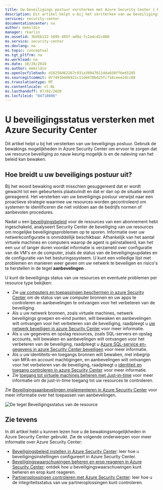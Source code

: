 ```yaml
---
title: Uw beveiligings postuur versterken met Azure Security Center | Microsoft Docs
description: Dit artikel helpt u bij het versterken van uw beveiligings postuur door uw resources te controleren in Azure Security Center.
services: security-center
documentationcenter: na
author: memildin
manager: rkarlin
ms.assetid: 3bd5b122-1695-495f-ad9a-7c2a4cd1c808
ms.service: security-center
ms.devlang: na
ms.topic: conceptual
ms.tgt_pltfrm: na
ms.workload: na
ms.date: 10/28/2018
ms.author: memildin
ms.openlocfilehash: d18258d62267c931a39947611dda038ff6e65205
ms.sourcegitcommit: 877491bd46921c11dd478bd25fc718ceee2dcc08
ms.translationtype: MT
ms.contentlocale: nl-NL
ms.lasthandoff: 07/02/2020
ms.locfileid: "84718696"
---
```

# <a name="strengthen-your-security-posture-with-azure-security-center"></a>U beveiligingsstatus versterken met Azure Security Center
Dit artikel helpt u bij het versterken van uw beveiligings postuur. Gebruik de bewakings mogelijkheden in Azure Security Center om ervoor te zorgen dat uw resource beveiliging zo nauw keurig mogelijk is en de naleving van het beleid kan bewaken.

## <a name="how-do-you-strengthen-your-security-posture"></a>Hoe breidt u uw beveiligings postuur uit?
Bij het woord bewaking wordt misschien gesuggereerd dat er wordt gewacht tot een gebeurtenis plaatsvindt en dat er dan op de situatie wordt gereageerd. Het versterken van uw beveiligings postuur verwijst naar een proactieve strategie waarmee uw resources worden gecontroleerd om systemen te identificeren die niet voldoen aan de bedrijfs normen of aanbevolen procedures.

Nadat u een [beveiligingsbeleid](tutorial-security-policy.md) voor de resources van een abonnement hebt ingeschakeld, analyseert Security Center de beveiliging van uw resources om mogelijke beveiligingsproblemen op te sporen. Informatie over uw netwerkconfiguratie is onmiddellijk beschikbaar. Afhankelijk van het aantal virtuele machines en computers waarop de agent is geïnstalleerd, kan het een uur of langer duren voordat informatie is verzameld over configuratie van de VM's en de computer, zoals de status van de beveiligingsupdates en de configuratie van het besturingssysteem. U kunt een volledige lijst met problemen en manieren weer geven om uw netwerk te beveiligen en risico's te herstellen in de tegel **aanbevelingen** .

U kunt de beveiligings status van uw resources en eventuele problemen per resource type bekijken:

- Zie [uw computers en toepassingen beschermen in azure Security Center](security-center-virtual-machine-protection.md) om de status van uw computer bronnen en uw apps te controleren en aanbevelingen te ontvangen voor het verbeteren van de beveiliging.
- Als u uw netwerk bronnen, zoals virtuele machines, netwerk beveiligings groepen en-eind punten, wilt bewaken en aanbevelingen wilt ontvangen voor het verbeteren van de beveiliging, raadpleegt u [uw netwerk beveiligen in azure Security Center](security-center-network-recommendations.md) voor meer informatie. 
- Als u uw gegevens en opslag resources, zoals SQL-servers en opslag accounts, wilt bewaken en aanbevelingen wilt ontvangen voor het verbeteren van de beveiliging, raadpleegt u [Azure SQL-service en-gegevens in azure Security Center beveiligen](security-center-sql-service-recommendations.md) voor meer informatie. 
- Als u uw identiteits-en toegangs bronnen wilt bewaken, met inbegrip van MFA-en account machtigingen, en aanbevelingen wilt ontvangen voor het verbeteren van de beveiliging, raadpleegt u [identiteit en toegang controleren in azure Security Center](security-center-identity-access.md) voor meer informatie. 
- Zie [toegang tot virtuele machines beheren met Just-in-time](security-center-just-in-time.md) voor meer informatie om de just-in-time toegang tot uw resources te controleren.


Zie [Beveiligingsaanbevelingen implementeren in Azure Security Center](security-center-recommendations.md) voor meer informatie over het toepassen van aanbevelingen.



![De tegel Beveiligingsstatus van de resource](./media/security-center-monitoring/security-center-monitoring-fig1-newUI-2017.png)



## <a name="see-also"></a>Zie tevens
In dit artikel hebt u kunnen lezen hoe u de bewakingsmogelijkheden in Azure Security Center gebruikt. Zie de volgende onderwerpen voor meer informatie over Azure Security Center:

* [Beveiligingsbeleid instellen in Azure Security Center](tutorial-security-policy.md): leer hoe u beveiligingsinstellingen configureert in Azure Security Center.
* [Beveiligingswaarschuwingen beheren en erop reageren in Azure Security Center](security-center-managing-and-responding-alerts.md): ontdek hoe u beveiligingswaarschuwingen kunt beheren en erop kunt reageren.
* [Partneroplossingen controleren met Azure Security Center](security-center-partner-solutions.md): leer hoe u de integriteitsstatus van uw partneroplossingen kunt controleren.